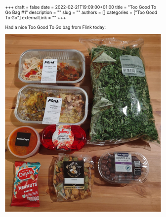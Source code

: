 +++ 
draft = false
date = 2022-02-21T19:09:00+01:00
title = "Too Good To Go Bag #1"
description = ""
slug = ""
authors = []
categories = ["Too Good To Go"]
externalLink = ""
+++

Had a nice Too Good To Go bag from Flink today:

![Too Good To Go bag 1](/images/too-good-to-go-1.jpeg)
